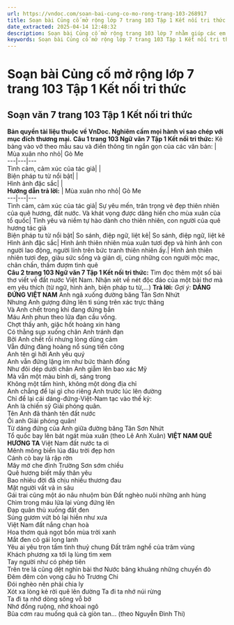 ```yaml
---
url: https://vndoc.com/soan-bai-cung-co-mo-rong-trang-103-268917
title: Soạn bài Củng cố mở rộng lớp 7 trang 103 Tập 1 Kết nối tri thức - VnDoc.com
date_extracted: 2025-04-14 12:48:32
description: Soạn bài Củng cố mở rộng trang 103 lớp 7 nhằm giúp các em HS đạt kết quả tốt trong quá trình làm bài tập và học tập môn Ngữ văn lớp 7 sách Kết nối tri thức.
keywords: Soạn bài Củng cố mở rộng lớp 7 trang 103 Tập 1 Kết nối tri thức,Soạn văn 7 trang 103 Tập 1 Kết nối tri thức,Ngữ văn 7 trang 103 Tập 1 Kết nối tri thức,Củng cố mở rộng lớp 7 trang 103 Tập 1 Kết nối tri thức,Củng cố mở rộng trang 103,Soạn bài Củng cố mở rộng trang 103,Soạn bài Củng cố mở rộng,Củng cố mở rộng,Soạn Củng cố mở rộng trang 103,Soạn văn 7 Củng cố mở rộng trang 103,Soạn Ngữ văn 7 Củng cố mở rộng trang 103,Soạn bài Củng cố mở rộng trang 103 lớp 7
---
```


# Soạn bài Củng cố mở rộng lớp 7 trang 103 Tập 1 Kết nối tri thức
## **Soạn văn 7 trang 103 Tập 1 Kết nối tri thức**
**Bản quyền tài liệu thuộc về VnDoc. Nghiêm cấm mọi hành vi sao chép với mục đích thương mại.**
**Câu 1 trang 103 Ngữ văn 7 Tập 1 Kết nối tri thức:** Kẻ bảng vào vở theo mẫu sau và điền thông tin ngắn gọn của các văn bản:
| Mùa xuân nho nhỏ| Gò Me  
---|---|---  
Tình cảm, cảm xúc của tác giả| |   
Biện pháp tu từ nổi bật| |   
Hình ảnh đặc sắc| |   
**Hướng dẫn trả lời:**
|  Mùa xuân nho nhỏ| Gò Me  
---|---|---  
Tình cảm, cảm xúc của tác giả| Sự yêu mến, trân trọng vẻ đẹp thiên nhiên của quê hương, đất nước. Và khát vọng được dâng hiến cho mùa xuân của tổ quốc| Tình yêu và niềm tự hào dành cho thiên nhiên, con người của quê hương tác giả  
Biện pháp tu từ nổi bật| So sánh, điệp ngữ, liệt kê| So sánh, điệp ngữ, liệt kê  
Hình ảnh đặc sắc| Hình ảnh thiên nhiên mùa xuân tươi đẹp và hình ảnh con người lao động, người lính trên bức tranh thiên nhiên ấy.| Hình ảnh thiên nhiên tươi đẹp, giàu sức sống và giản dị, cùng những con người mộc mạc, chân chấn, thấm đượm tình quê  
**Câu 2 trang 103 Ngữ văn 7 Tập 1 Kết nối tri thức:** Tìm đọc thêm một số bài thơ viết về đất nước Việt Nam. Nhận xét về nét độc đáo của một bài thơ mà em yêu thích \(từ ngữ, hình ảnh, biện pháp tu từ,…\)
**Trả lời:**
_Gợi ý:_
**DÁNG ĐỨNG VIỆT NAM**
Anh ngã xuống đường băng Tân Sơn Nhứt  
Nhưng Anh gượng đứng lên tì súng trên xác trực thăng  
Và Anh chết trong khi đang đứng bắn  
Máu Anh phun theo lửa đạn cầu vồng.  
Chợt thấy anh, giặc hốt hoảng xin hàng  
Có thằng sụp xuống chân Anh tránh đạn  
Bởi Anh chết rồi nhưng lòng dũng cảm  
Vẫn đứng đàng hoàng nổ súng tiến công  
Anh tên gì hỡi Anh yêu quý  
Anh vẫn đứng lặng im như bức thành đồng  
Như đôi dép dưới chân Anh giẫm lên bao xác Mỹ  
Mà vẫn một màu bình dị, sáng trong  
Không một tấm hình, không một dòng địa chỉ  
Anh chẳng để lại gì cho riêng Anh trước lúc lên đường  
Chỉ để lại cái dáng-đứng-Việt-Nam tạc vào thế kỷ:  
Anh là chiến sỹ Giải phóng quân.  
Tên Anh đã thành tên đất nước  
Ôi anh Giải phóng quân\!  
Từ dáng đứng của Anh giữa đường băng Tân Sơn Nhứt  
Tổ quốc bay lên bát ngát mùa xuân
\(theo Lê Anh Xuân\)
**VIỆT NAM QUÊ HƯƠNG TA**
Việt Nam đất nước ta ơi  
Mênh mông biển lúa đâu trời đẹp hơn  
Cánh cò bay lả rập rờn  
Mây mờ che đỉnh Trường Sơn sớm chiều  
Quê hương biết mấy thân yêu  
Bao nhiêu đời đã chịu nhiều thương đau  
Mặt người vất vả in sâu  
Gái trai cũng một áo nâu nhuộm bùn
Đất nghèo nuôi những anh hùng  
Chìm trong máu lửa lại vùng đứng lên  
Đạp quân thù xuống đất đen  
Súng gươm vứt bỏ lại hiền như xưa  
Việt Nam đất nắng chan hoà  
Hoa thơm quả ngọt bốn mùa trời xanh  
Mắt đen cô gái long lanh  
Yêu ai yêu trọn tấm tình thuỷ chung
Đất trăm nghề của trăm vùng  
Khách phương xa tới lạ lùng tìm xem  
Tay người như có phép tiên  
Trên tre lá cũng dệt nghìn bài thơ
Nước bâng khuâng những chuyến đò  
Đêm đêm còn vọng câu hò Trương Chi  
Đói nghèo nên phải chia ly  
Xót xa lòng kẻ rời quê lên đường
Ta đi ta nhớ núi rừng  
Ta đi ta nhớ dòng sông vỗ bờ  
Nhớ đồng ruộng, nhớ khoai ngô  
Bũa cơm rau muống quả cà giòn tan...
\(theo Nguyễn Đình Thi\)
